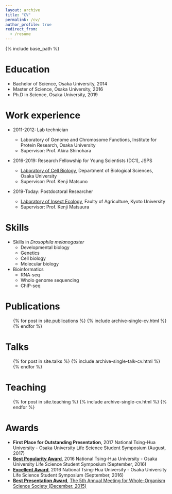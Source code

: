 ```yaml
---
layout: archive
title: "CV"
permalink: /cv/
author_profile: true
redirect_from:
  - /resume
---
```


{% include base_path %}

# Education

- Bachelor of Science, Osaka University, 2014
- Master of Science, Osaka University, 2016
- Ph.D in Science, Osaka University, 2019

# Work experience

- 2011-2012: Lab technician
  - Laboratory of Genome and Chromosome Functions, Institute for Protein Research, Osaka University
  - Supervisor: Prof. Akira Shinohara

- 2016-2019: Research Fellowship for Young Scientists (DC1), JSPS
  - [Laboratory of Cell Biology](http://www.bio.sci.osaka-u.ac.jp/bio_web/lab_page/matsuno/Etop.html), Department of Biological Sciences, Osaka University
  - Supervisor: Prof. Kenji Matsuno

- 2019-Today: Postdoctoral Researcher
  - [Laboratory of Insect Ecology](http://www.insecteco.kais.kyoto-u.ac.jp/englishpage.html), Faulty of Agriculture, Kyoto University
  - Supervisor: Prof. Kenji Matsuura

# Skills

- Skills in *Drosophila melanogaster*
  - Developmental biology
  - Genetics
  - Cell biology
  - Molecular biology
- Bioinformatics
  - RNA-seq
  - Wholo genome sequencing
  - ChIP-seq

# Publications

  <ul>{% for post in site.publications %}
    {% include archive-single-cv.html %}
  {% endfor %}</ul>

# Talks

  <ul>{% for post in site.talks %}
    {% include archive-single-talk-cv.html %}
  {% endfor %}</ul>

# Teaching

  <ul>{% for post in site.teaching %}
    {% include archive-single-cv.html %}
  {% endfor %}</ul>

# Awards

- **First Place for Outstanding Presentation**, 2017 National Tsing-Hua University - Osaka University Life Science Student Symposium (August, 2017)
- [**Best Popularity Award**](http://www.bio.sci.osaka-u.ac.jp/dbs01/img/20161102-17.jpg), 2016 National Tsing-Hua University - Osaka University Life Science Student Symposium (September, 2016)
- [**Excellent Award**](http://www.bio.sci.osaka-u.ac.jp/dbs01/img/20161102-17.jpg), 2016 National Tsing-Hua University - Osaka University Life Science Student Symposium (September, 2016)
- [**Best Presentation Award**](http://www.thermus.org/abstract2015/151220_prize_1.jpg), [The 5th Annual Meeting for Whole-Organism Science Society (December, 2015)](http://www.thermus.org/abstract2015/program_2015.pdf)
